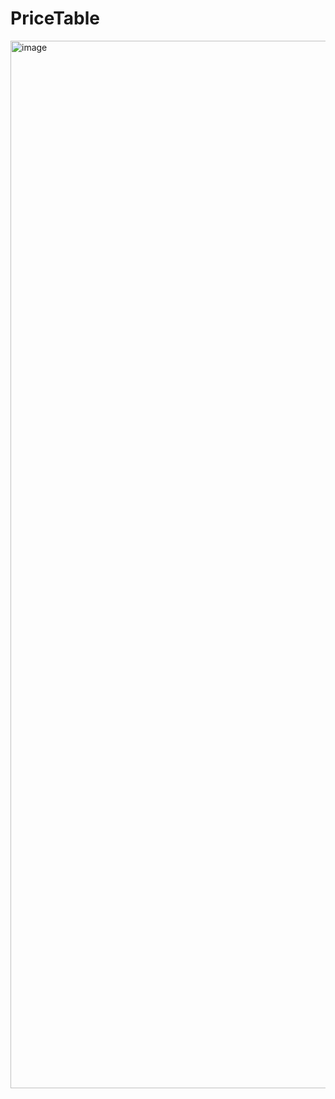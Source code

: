 # PriceTable

<img width="1676" alt="image" src="https://user-images.githubusercontent.com/84466506/153253181-bf73f24a-624b-4471-8206-c29fe588df01.png">
